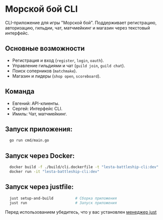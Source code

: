 # Морской бой CLI

CLI-приложение для игры "Морской бой". Поддерживает регистрацию, авторизацию, гильдии, чат, матчмейкинг и магазин через текстовый интерфейс.

## Основные возможности

- Регистрация и вход (`register`, `login`, `oauth`).
- Управление гильдиями и чат (`guild join`, `guild chat`).
- Поиск соперников (`matchmake`).
- Магазин и лидеры (`shop open`, `scoreboard`).

## Команда

- Евгений: API-клиенты.
- Сергей: Интерфейс CLI.
- Имиль: Чат, матчмейкинг.

## Запуск приложения:

```bash
  go run cmd/main.go
```

## Запуск через Docker:

```bash
  docker build -f ./build/cli.dockerfile -t "lesta-battleship-cli:dev" .
  docker run -it "lesta-battleship-cli:dev"
```

## Запуск через justfile:

```bash
  just setup-and-build          # Сборка приложения
  just run                      # Запуск приложения
```

Перед использованием убедитесь, что у вас установлен [менеджер just](https://github.com/casey/just)